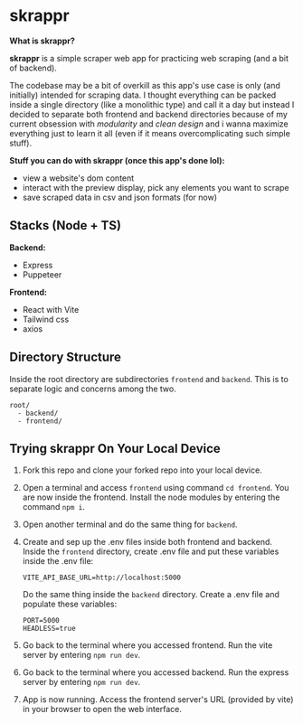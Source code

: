 # skrappr

**What is skrappr?**

**skrappr** is a simple scraper web app for practicing web scraping (and a bit of backend).

The codebase may be a bit of overkill as this app's use case is only (and initially) intended for scraping data. I thought everything can be packed inside a single directory (like a monolithic type) and call it a day but instead I decided to separate both frontend and backend directories because of my current obsession with _modularity_ and _clean design_ and i wanna maximize everything just to learn it all (even if it means overcomplicating such simple stuff).

**Stuff you can do with skrappr (once this app's done lol):**

- view a website's dom content
- interact with the preview display, pick any elements you want to scrape
- save scraped data in csv and json formats (for now)

## Stacks (Node + TS)

**Backend:**

- Express
- Puppeteer

**Frontend:**

- React with Vite
- Tailwind css
- axios

## Directory Structure

Inside the root directory are subdirectories `frontend` and `backend`. This is to separate logic and concerns among the two.

```
root/
  - backend/
  - frontend/
```

## Trying skrappr On Your Local Device

1. Fork this repo and clone your forked repo into your local device.
2. Open a terminal and access `frontend` using command `cd frontend`. You are now inside the frontend. Install the node modules by entering the command `npm i`.
3. Open another terminal and do the same thing for `backend`.
4. Create and sep up the .env files inside both frontend and backend.
   Inside the `frontend` directory, create .env file and put these variables inside the .env file:

   ```
   VITE_API_BASE_URL=http://localhost:5000
   ```

   Do the same thing inside the `backend` directory. Create a .env file and populate these variables:

   ```
   PORT=5000
   HEADLESS=true
   ```

5. Go back to the terminal where you accessed frontend. Run the vite server by entering `npm run dev`.
6. Go back to the terminal where you accessed backend. Run the express server by entering `npm run dev`.
7. App is now running. Access the frontend server's URL (provided by vite) in your browser to open the web interface.
